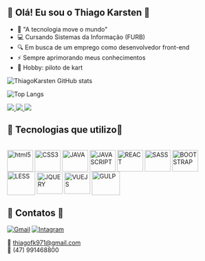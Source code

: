 ## 📌 Olá! Eu sou o Thiago Karsten 📌

- 🌱 "A tecnologia move o mundo"
- 💻 Cursando Sistemas da Informação (FURB)
- 🔍 Em busca de um emprego como desenvolvedor front-end
- ⚡ Sempre aprimorando meus conhecimentos
- 🏁 Hobby: piloto de kart

![ThiagoKarsten GitHub stats](https://github-readme-stats.vercel.app/api?username=ThiagoKarsten&show_icons=true&theme=transparent)

![Top Langs](https://github-readme-stats.vercel.app/api/top-langs/?username=ThiagoKarsten&demo=true)

<a href="https://www.instagram.com/thiago_karsten/" target="_blank">
<img src="https://img.shields.io/badge/Instagram-E4405F?style=for-the-badge&logo=instagram&logoColor=white">
</a>
<a href="https://www.youtube.com/channel/UCneDYw23fvR37N7AMdKvACA" target="_blank">
<img src="https://img.shields.io/badge/YouTube-FF0000?style=for-the-badge&logo=youtube&logoColor=white">
</a>
<a href="https://www.linkedin.com/in/thiago-karsten-530a32224/" target="_blank">
<img src="https://img.shields.io/badge/LinkedIn-0077B5?style=for-the-badge&logo=linkedin&logoColor=white" />
</a>

## 📌 Tecnologias que utilizo📌

<div style="display: inline_block/"><br/>
  <img align="center" alt="html5" height="50" width="60" src="https://cdn.jsdelivr.net/gh/devicons/devicon/icons/html5/html5-original.svg" />
  <img align="center" alt="CSS3" height="50" width="60" src="https://cdn.jsdelivr.net/gh/devicons/devicon/icons/css3/css3-original.svg" />
  <img align="center" alt="JAVA" height="50" width="60" src="https://cdn.jsdelivr.net/gh/devicons/devicon/icons/java/java-original.svg" />
  <img align="center" alt="JAVASCRIPT" height="50" width="60" src="https://cdn.jsdelivr.net/gh/devicons/devicon/icons/javascript/javascript-original.svg" />
  <img align="center" alt="REACT" height="50" width="60" src="https://cdn.jsdelivr.net/gh/devicons/devicon/icons/react/react-original.svg" />
  <img align="center" alt="SASS" height="50" width="60" src="https://cdn.jsdelivr.net/gh/devicons/devicon/icons/sass/sass-original.svg" />
  <img align="center" alt="BOOTSTRAP" height="50" width="60" src="https://cdn.jsdelivr.net/gh/devicons/devicon/icons/bootstrap/bootstrap-original.svg" />
  <img align="center" alt="LESS" height="55" width="65" src="https://cdn.jsdelivr.net/gh/devicons/devicon/icons/less/less-plain-wordmark.svg" />
  <img align="center" alt="JQUERY" height="50" width="60" src="https://cdn.jsdelivr.net/gh/devicons/devicon/icons/jquery/jquery-original.svg" />
  <img align="center" alt="VUEJS" height="50" width="60" src="https://cdn.jsdelivr.net/gh/devicons/devicon/icons/vuejs/vuejs-original-wordmark.svg" />
  <img align="center" alt="GULP" height="55" width="65" src="https://cdn.jsdelivr.net/gh/devicons/devicon/icons/gulp/gulp-plain.svg" />
  </div>
  
 ## 📌 Contatos 📌
 [![Gmail](https://img.shields.io/badge/Gmail-D14836?style=for-the-badge&logo=gmail&logoColor=white)]()
 [![Intagram](https://img.shields.io/badge/WhatsApp-25D366?style=for-the-badge&logo=whatsapp&logoColor=white)]()
 
📍 thiagofk971@gmail.com  
📍 (47) 991468800 
